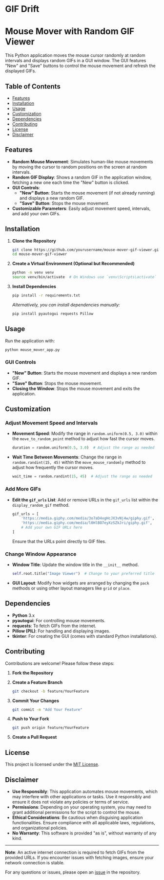 # GIF Drift
# Mouse Mover with Random GIF Viewer

This Python application moves the mouse cursor randomly at random intervals and displays random GIFs in a GUI window. The GUI features "New" and "Save" buttons to control the mouse movement and refresh the displayed GIFs.

## Table of Contents

- [Features](#features)
- [Installation](#installation)
- [Usage](#usage)
- [Customization](#customization)
- [Dependencies](#dependencies)
- [Contributing](#contributing)
- [License](#license)
- [Disclaimer](#disclaimer)

## Features

- **Random Mouse Movement**: Simulates human-like mouse movements by moving the cursor to random positions on the screen at random intervals.
- **Random GIF Display**: Shows a random GIF in the application window, fetching a new one each time the "New" button is clicked.
- **GUI Controls**:
  - **"New" Button**: Starts the mouse movement (if not already running) and displays a new random GIF.
  - **"Save" Button**: Stops the mouse movement.
- **Customizable Parameters**: Easily adjust movement speed, intervals, and add your own GIFs.

## Installation

1. **Clone the Repository**

   ```bash
   git clone https://github.com/yourusername/mouse-mover-gif-viewer.git
   cd mouse-mover-gif-viewer
   ```

2. **Create a Virtual Environment (Optional but Recommended)**

   ```bash
   python -m venv venv
   source venv/bin/activate  # On Windows use `venv\Scripts\activate`
   ```

3. **Install Dependencies**

   ```bash
   pip install -r requirements.txt
   ```

   *Alternatively, you can install dependencies manually:*

   ```bash
   pip install pyautogui requests Pillow
   ```

## Usage

Run the application with:

```bash
python mouse_mover_app.py
```

### GUI Controls

- **"New" Button**: Starts the mouse movement and displays a new random GIF.
- **"Save" Button**: Stops the mouse movement.
- **Closing the Window**: Stops the mouse movement and exits the application.

## Customization

### Adjust Movement Speed and Intervals

- **Movement Speed**: Modify the range in `random.uniform(0.5, 3.0)` within the `move_to_random_point` method to adjust how fast the cursor moves.

  ```python
  duration = random.uniform(0.5, 3.0)  # Adjust the range as needed
  ```

- **Wait Time Between Movements**: Change the range in `random.randint(15, 45)` within the `move_mouse_randomly` method to adjust how frequently the cursor moves.

  ```python
  wait_time = random.randint(15, 45)  # Adjust the range as needed
  ```

### Add More GIFs

- **Edit the `gif_urls` List**: Add or remove URLs in the `gif_urls` list within the `display_random_gif` method.

  ```python
  gif_urls = [
      'https://media.giphy.com/media/3o7aD4xgHcJX3vNj4w/giphy.gif',
      'https://media.giphy.com/media/l0HlBO7eyXzSZkJri/giphy.gif',
      # Add your own GIF URLs here
  ]
  ```

  Ensure that the URLs point directly to GIF files.

### Change Window Appearance

- **Window Title**: Update the window title in the `__init__` method.

  ```python
  self.root.title("Image Viewer")  # Change to your preferred title
  ```

- **GUI Layout**: Modify how widgets are arranged by changing the `pack` methods or using other layout managers like `grid` or `place`.

## Dependencies

- **Python** 3.x
- **pyautogui**: For controlling mouse movements.
- **requests**: To fetch GIFs from the internet.
- **Pillow (PIL)**: For handling and displaying images.
- **tkinter**: For creating the GUI (comes with standard Python installations).

## Contributing

Contributions are welcome! Please follow these steps:

1. **Fork the Repository**
2. **Create a Feature Branch**

   ```bash
   git checkout -b feature/YourFeature
   ```

3. **Commit Your Changes**

   ```bash
   git commit -m "Add Your Feature"
   ```

4. **Push to Your Fork**

   ```bash
   git push origin feature/YourFeature
   ```

5. **Create a Pull Request**

## License

This project is licensed under the [MIT License](LICENSE).

## Disclaimer

- **Use Responsibly**: This application automates mouse movements, which may interfere with other applications or tasks. Use it responsibly and ensure it does not violate any policies or terms of service.
- **Permissions**: Depending on your operating system, you may need to grant additional permissions for the script to control the mouse.
- **Ethical Considerations**: Be cautious when disguising application functionalities. Ensure compliance with all applicable laws, regulations, and organizational policies.
- **No Warranty**: This software is provided "as is", without warranty of any kind.

---

**Note**: An active internet connection is required to fetch GIFs from the provided URLs. If you encounter issues with fetching images, ensure your network connection is stable.

For any questions or issues, please open an [issue](https://github.com/ECTO-1A/mouse-mover-gif-viewer/issues) in the repository.